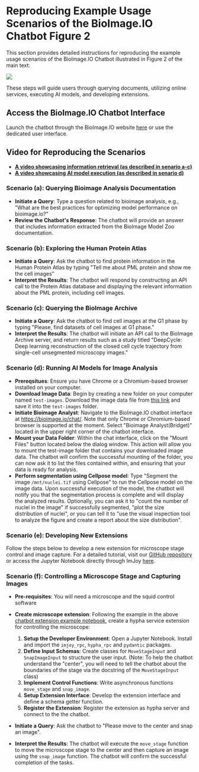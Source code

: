 # Reproducing Example Usage Scenarios of the BioImage.IO Chatbot Figure 2

This section provides detailed instructions for reproducing the example usage scenarios of the BioImage.IO Chatbot illustrated in Figure 2 of the main text:

<img src="https://docs.google.com/drawings/d/e/2PACX-1vTIRwRldQBnTFqz0hvS01znGOEdoeDMJmZC-PlBM-O59u_xo7DfJlUEE9SlRsy6xO1hT2HuSOBrLmUz/pub?w=1324&amp;h=1063">


These steps will guide users through querying documents, utilizing online services, executing AI models, and developing extensions.

## Access the BioImage.IO Chatbot Interface
Launch the chatbot through the BioImage.IO website [here](https://bioimage.io/chat/) or use the dedicated user interface.

## Video for Reproducing the Scenarios
 * **[A video showcasing information retrieval (as described in senario a-c)](https://zenodo.org/records/10967840/files/Supplementary-Video-1-bioimageio-chatbot-information-retrieval.mp4?download=1)**
 * **[A video showcasing AI model execution (as described in senario d)](https://zenodo.org/records/10967840/files/Supplementary-Video-2-bioimageio-chatbot-ai-image-analysis.mp4?download=1)**


### Scenario (a): Querying Bioimage Analysis Documentation

- **Initiate a Query**: Type a question related to bioimage analysis, e.g., "What are the best practices for optimizing model performance on bioimage.io?"
- **Review the Chatbot's Response**: The chatbot will provide an answer that includes information extracted from the BioImage Model Zoo documentation.

### Scenario (b): Exploring the Human Protein Atlas

- **Initiate a Query**: Ask the chatbot to find protein information in the Human Protein Atlas by typing "Tell me about PML protein and show me the cell images"
- **Interpret the Results**: The chatbot will respond by constructing an API call to the Protein Atlas database and displaying the relevant information about the PML protein, including cell images.

### Scenario (c): Querying the BioImage Archive

- **Initiate a Query**: Ask the chatbot to find cell images at the G1 phase by typing "Please, find datasets of cell images at G1 phase."
- **Interpret the Results**: The chatbot will initiate an API call to the BioImage Archive server, and return results such as a study titled "DeepCycle: Deep learning reconstruction of the closed cell cycle trajectory from single-cell unsegmented microscopy images."

### Scenario (d): Running AI Models for Image Analysis

- **Prereqsitues**: Ensure you have Chrome or a Chromium-based browser installed on your computer.
- **Download Image Data**: Begin by creating a new folder on your computer named `test-images`. Download the image data file from [this link](https://raw.githubusercontent.com/bioimage-io/bioimageio-chatbot/main/docs/example-data/nuclei.tif) and save it into the `test-images` folder.
- **Initiate Bioimage Analyst**: Navigate to the BioImage.IO chatbot interface at https://bioimage.io/chat/. Note that only Chrome or Chromium-based browser is supported at the moment. Select "Bioimage Analyst(Bridget)" located in the upper right corner of the chatbot interface.
- **Mount your Data Folder**: Within the chat interface, click on the "Mount Files" button located below the dialog window. This action will allow you to mount the test-image folder that contains your downloaded image data. The chatbot will confirm the successful mounting of the folder, you can now ask it to list the files contained within, and ensuring that your data is ready for analysis.
- **Perform segmentation using Cellpose model**: Type "Segment the image `/mnt/nuclei.tif` using Cellpose" to run the Cellpose model on the image data. Upon successful execution of the model, the chatbot will notify you that the segmentation process is complete and will display the analyzed results. Optionally, you can ask it to "count the number of nuclei in the image" if successfully segmented, "plot the size distribution of nuclei", or you can tell it to "use the visual inspection tool to analyze the figure and create a report about the size distribution".

### Scenario (e): Developing New Extensions

Follow the steps below to develop a new extension for microscope stage control and image capture. For a detailed tutorial, visit our [GitHub repository](https://github.com/bioimage-io/bioimageio-chatbot/blob/main/docs/bioimage-chatbot-extension-tutorial.ipynb) or access the Jupyter Notebook directly through ImJoy [here](https://imjoy-notebook.netlify.app/lab/index.html?load=https://raw.githubusercontent.com/bioimage-io/bioimageio-chatbot/main/docs/bioimage-chatbot-extension-tutorial.ipynb&open=1).

### Scenario (f): Controlling a Microscope Stage and Capturing Images

- **Pre-requisites**: You will need a microscope and the squid control software

- **Create microscope extension**: Following the example in the above [chatbot extension example notebook](https://imjoy-notebook.netlify.app/lab/index.html?load=https://raw.githubusercontent.com/bioimage-io/bioimageio-chatbot/main/docs/bioimage-chatbot-extension-tutorial.ipynb&open=1), create a hypha service extension for controlling the microscope:
    1. **Setup the Developer Environment**: Open a Jupyter Notebook. Install and import the `imjoy_rpc`, `hypha_rpc` and `pydantic` packages.
    2. **Define Input Schemas**: Create classes for `MoveStageInput` and `SnapImageInput` to structure the user input. (Note: To help the chatbot understand the "center", you will need to tell the chatbot about the boundaries of the stage via the docstring of the `MoveStageInput` class)
    3. **Implement Control Functions**: Write asynchronous functions `move_stage` and `snap_image`.
    4. **Setup Extension Interface**: Develop the extension interface and define a schema getter function.
    5. **Register the Extension**: Register the extension as hypha server and connect to the the chatbot.
- **Initiate a Query**: Ask the chatbot to "Please move to the center and snap an image".
- **Interpret the Results**: The chatbot will execute the `move_stage` function to move the microscope stage to the center and then capture an image using the `snap_image` function. The chatbot will confirm the successful completion of the tasks.
